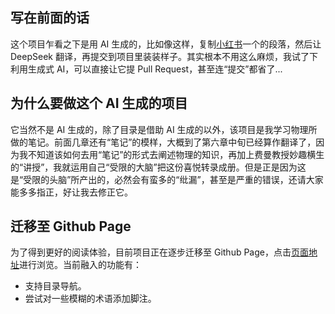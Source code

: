 ## 写在前面的话
这个项目乍看之下是用 AI 生成的，比如像这样，复制[小红书](http://www.feynmanlectures.caltech.edu)一个的段落，然后让 DeepSeek 翻译，再提交到项目里装装样子。其实根本不用这么麻烦，我试了下利用生成式 AI，可以直接让它提 Pull Request，甚至连“提交”都省了...

## 为什么要做这个 AI 生成的项目
它当然不是 AI 生成的，除了目录是借助 AI 生成的以外，该项目是我学习物理所做的笔记。前面几章还有“笔记”的模样，大概到了第六章中旬已经算作翻译了，因为我不知道该如何去用“笔记”的形式去阐述物理的知识，再加上费曼教授妙趣横生的“讲授”，我就运用自己“受限的大脑”把这份喜悦转录成册。但是正是因为这是“受限的头脑”所产出的，必然会有蛮多的“纰漏”，甚至是严重的错误，还请大家能多多指正，好让我去修正它。

## 迁移至 Github Page
为了得到更好的阅读体验，目前项目正在逐步迁移至 Github Page，点击[页面地址](https://turbulent-flow.github.io/notes-of-feynman-lectures-on-physics/)进行浏览。当前融入的功能有：
- 支持目录导航。
- 尝试对一些模糊的术语添加脚注。
